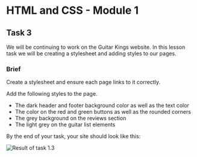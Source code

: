 # HTML and CSS - Module 1

## Task 3

We will be continuing to work on the Guitar Kings website. In this lesson task we will be creating a stylesheet and adding styles to our pages.

### Brief

Create a stylesheet and ensure each page links to it correctly.

Add the following styles to the page.
- The dark header and footer background color as well as the text color
- The color on the red and green buttons as well as the rounded corners
- The grey background on the reviews section
- The light grey on the guitar list elements

By the end of your task, your site should look like this:

![Result of task 1.3](assets/html-css_task1-3_result.gif)
